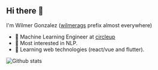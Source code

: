 ## Hi there 👋

I'm Wilmer Gonzalez ([wilmerags](https://linktr.ee/wilmerags) prefix almost everywhere)

- 🤖 Machine Learning Engineer at [circleup](https://circleup.com)
- 📘 Most interested in NLP.
- 🌱 Learning web technologies (react/vue and flutter).

![Github stats](https://github-readme-stats.vercel.app/api?username=wilmeragsgh&show_icons=true&theme=tokyonight&include_all_commits=true&count_private=true)
